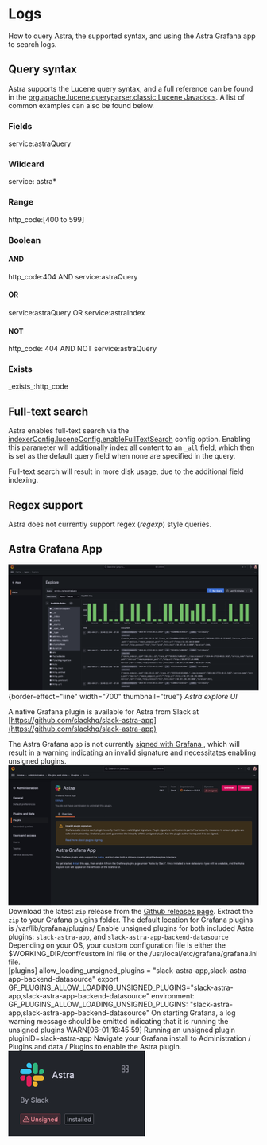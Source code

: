 <show-structure for="chapter,procedure" depth="3"/>

# Logs

How to query Astra, the supported syntax, and using the Astra Grafana app to search logs.

## Query syntax

Astra supports the Lucene query syntax, and a full reference can be found in the 
[org.apache.lucene.queryparser.classic Lucene Javadocs](https://javadoc.io/doc/org.apache.lucene/lucene-queryparser/latest/org/apache/lucene/queryparser/classic/package-summary.html).
A list of common examples can also be found below. 

### Fields

<code-block>
service:astraQuery
</code-block>

### Wildcard

<code-block>
service: astra*
</code-block>

### Range

<code-block>
http_code:[400 to 599]
</code-block>


### Boolean

#### AND

<code-block>
http_code:404 AND service:astraQuery
</code-block>

#### OR

<code-block>
service:astraQuery OR service:astraIndex
</code-block>

#### NOT
<code-block>
http_code: 404 AND NOT service:astraQuery
</code-block>

### Exists

<code-block>
_exists_:http_code
</code-block>

## Full-text search

Astra enables full-text search via the [indexerConfig.luceneConfig.enableFullTextSearch](Config-options.md#luceneconfig)
config option. Enabling this parameter will additionally index all content to an `_all` field, which then is set as the 
default query field when none are specified in the query.

<tip>Full-text search will result in more disk usage, due to the additional field indexing.</tip>

## Regex support

Astra does not currently support regex (_regexp_) style queries. 

## Astra Grafana App
![Astra explore](../assets/images/astra_app_explore.png){border-effect="line" width="700" thumbnail="true"}
_Astra explore UI_

A native Grafana plugin is available for Astra from Slack at 
[https://github.com/slackhq/slack-astra-app](https://github.com/slackhq/slack-astra-app)

<procedure title="Installing the Astra Grafana app" collapsible="true" default-state="collapsed">
    <tip>
        The Astra Grafana app is not currently 
        <a href="https://grafana.com/developers/plugin-tools/publish-a-plugin/sign-a-plugin">signed with Grafana
        </a>, which will result in a warning indicating an invalid signature and necessitates enabling unsigned 
        plugins.
        <img src="../assets/images/astra_app_settings.png" alt="Astra app settings" thumbnail="true" />
    </tip>
    <step>
        Download the latest <code>zip</code> release from the 
        <a href="https://github.com/slackhq/slack-astra-app/releases">Github releases page</a>.
    </step>
    <step>
        Extract the <code>zip</code> to your Grafana plugins folder. 
        <tip>The default location for Grafana plugins is <path>/var/lib/grafana/plugins/</path></tip>
    </step>
    <step>
        Enable unsigned plugins for both included Astra plugins: <code>slack-astra-app</code>, and 
        <code>slack-astra-app-backend-datasource</code>
        <tabs>
            <tab title="Configuration file">
                <tip>Depending on your OS, your custom configuration file is either the 
                <path>$WORKING_DIR/conf/custom.ini</path> file or the <path>/usr/local/etc/grafana/grafana.ini</path>
                file.
                </tip>
                <br />
                <code-block lang="ini">
                    [plugins]
                    allow_loading_unsigned_plugins = "slack-astra-app,slack-astra-app-backend-datasource"
                </code-block>
            </tab>
            <tab title="Environment variable">
                <deflist>
                <def title="terminal">
                    <code-block lang="bash">
                        export GF_PLUGINS_ALLOW_LOADING_UNSIGNED_PLUGINS="slack-astra-app,slack-astra-app-backend-datasource"
                    </code-block>
                </def>
                <def title="docker-compose">
                    <code-block lang="yaml">
                        environment:
                            GF_PLUGINS_ALLOW_LOADING_UNSIGNED_PLUGINS: "slack-astra-app,slack-astra-app-backend-datasource"
                    </code-block>
                </def>
                </deflist>
            </tab>
        </tabs>
    </step>
    <step>
        On starting Grafana, a log warning message should be emitted indicating that it is running the unsigned plugins
        <code-block>
            WARN[06-01|16:45:59] Running an unsigned plugin pluginID=slack-astra-app
        </code-block>
    </step>
    <step>
        Navigate your Grafana install to <path>Administration / Plugins and data / Plugins </path> to enable the Astra 
        plugin.
        <img src="../assets/images/astra_datasource.png" alt="Astra datasource" />
    </step>
</procedure>

